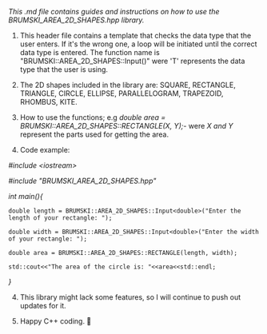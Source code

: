 _This .md file contains guides and instructions on how to use the BRUMSKI_AREA_2D_SHAPES.hpp library._

1. This header file contains a template that checks the data type that the user enters. If it's the wrong one, a loop will be initiated until the correct data type is entered. The function name is "BRUMSKI::AREA_2D_SHAPES::Input<T>()" were 'T' represents the data type that the user is using.


2. The 2D shapes included in the library are: SQUARE, RECTANGLE, TRIANGLE, CIRCLE, ELLIPSE, PARALLELOGRAM, TRAPEZOID, RHOMBUS, KITE.

3. How to use the functions; e.g *double area = BRUMSKI::AREA_2D_SHAPES::RECTANGLE(X, Y);*- were *X and Y* represent the parts used for getting the area.

4. Code example:


*\#include \<iostream>*

*\#include "BRUMSKI_AREA_2D_SHAPES.hpp"*

*int main(){*
    
    double length = BRUMSKI::AREA_2D_SHAPES::Input<double>("Enter the length of your rectangle: ");
    
    double width = BRUMSKI::AREA_2D_SHAPES::Input<double>("Enter the width of your rectangle: ");
    
    double area = BRUMSKI::AREA_2D_SHAPES::RECTANGLE(length, width);
    
    std::cout<<"The area of the circle is: "<<area<<std::endl;
    
*}*

4. This library might lack some features, so I will continue to push out updates for it.


5. Happy C++ coding. 💪